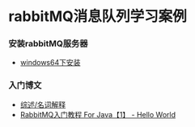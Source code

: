 # rabbitMQ消息队列学习案例

### 安装rabbitMQ服务器
- [windows64下安装](http://blog.csdn.net/u014308482/article/details/53994401)


### 入门博文
- [综述/名词解释](http://blog.csdn.net/anzhsoft/article/details/19563091)
- [RabbitMQ入门教程 For Java【1】 - Hello World](http://blog.csdn.net/chwshuang/article/details/50521708)